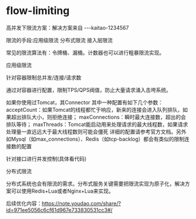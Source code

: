 # flow-limiting 
高并发下限流方案：解决方案来自 ---kaitao-1234567


限流的手段:应用级限流 分布式限流 接入层限流

常见的限流算法有：令牌桶、漏桶。计数器也可以进行粗暴限流实现。

应用级限流

针对容器限制总并发/连接/请求数

通过对容器进行配置，限制TPS/QPS阀值，防止大量请求涌入击垮系统。

如果你使用过Tomcat，其Connector 其中一种配置有如下几个参数： 
acceptCount：如果Tomcat的线程都忙于响应，新来的连接会进入队列排队，如果超出排队大小，则拒绝连接； 
maxConnections：瞬时最大连接数，超出的会排队等待； 
maxThreads：Tomcat能启动用来处理请求的最大线程数，如果请求处理量一直远远大于最大线程数则可能会僵死 
详细的配置请参考官方文档。另外如Mysql（如max_connections）、Redis（如tcp-backlog）都会有类似的限制连接数的配置

针对接口进行并发控制(具体看代码)

分布式限流

分布式系统也会有限流的需求。分布式服务关键需要把限流实现为原子化，解决方案可以使用Redis+Lua或者Nginx+Lua来实现。

后续优化内容：https://note.youdao.com/share/?id=971ee5056c6cf61d967e733830531cc3#/

